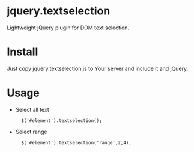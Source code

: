 jquery.textselection
====================

Lightweight jQuery plugin for DOM text selection.

# Install
Just copy jquery.textselection.js to Your server and include it and jQuery.

# Usage
- Select all text

    	$('#element').textselection();

- Select range

		$('#element').textselection('range',2,4);